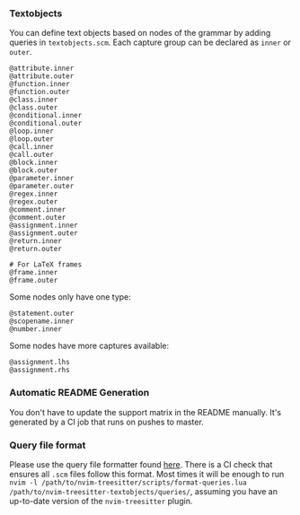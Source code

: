 ### Textobjects

You can define text objects based on nodes of the grammar by adding queries in
`textobjects.scm`. Each capture group can be declared as `inner` or `outer`.

```
@attribute.inner
@attribute.outer
@function.inner
@function.outer
@class.inner
@class.outer
@conditional.inner
@conditional.outer
@loop.inner
@loop.outer
@call.inner
@call.outer
@block.inner
@block.outer
@parameter.inner
@parameter.outer
@regex.inner
@regex.outer
@comment.inner
@comment.outer
@assignment.inner
@assignment.outer
@return.inner
@return.outer

# For LaTeX frames
@frame.inner
@frame.outer
```

Some nodes only have one type:

```
@statement.outer
@scopename.inner
@number.inner
```

Some nodes have more captures available:

```
@assignment.lhs
@assignment.rhs
```

### Automatic README Generation

You don't have to update the support matrix in the README manually. It's
generated by a CI job that runs on pushes to master.

### Query file format

Please use the query file formatter found
[here](https://github.com/nvim-treesitter/nvim-treesitter/blob/main/scripts/format-queries.lua).
There is a CI check that ensures all `.scm` files follow this format. Most times
it will be enough to run
`nvim -l /path/to/nvim-treesitter/scripts/format-queries.lua /path/to/nvim-treesitter-textobjects/queries/`,
assuming you have an up-to-date version of the `nvim-treesitter` plugin.

